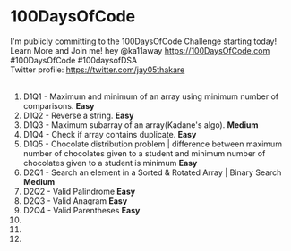 # 100DaysOfCode
I'm publicly committing to the 100DaysOfCode Challenge starting today! Learn More and Join me! hey @ka11away https://100DaysOfCode.com #100DaysOfCode #100daysofDSA <br>
Twitter profile: https://twitter.com/jay05thakare <br><br>

<ol>
  <li>D1Q1 - Maximum and minimum of an array using minimum number of comparisons. <strong> Easy</strong></li>
  <li>D1Q2 - Reverse a string. <strong> Easy</strong></li>
  <li>D1Q3 - Maximum subarray of an array(Kadane's algo). <strong> Medium</strong></li>
  <li>D1Q4 - Check if array contains duplicate. <strong> Easy</strong></li>
  <li>D1Q5 - Chocolate distribution problem | difference between maximum number of chocolates given to a student and minimum number of chocolates given to a student is minimum <strong> Easy</strong></li>
  <li>D2Q1 - Search an element in a Sorted & Rotated Array | Binary Search <strong> Medium</strong></li>
  <li>D2Q2 - Valid Palindrome <strong> Easy</strong></li>
  <li>D2Q3 - Valid Anagram <strong> Easy</strong></li>
  <li>D2Q4 - Valid Parentheses <strong> Easy</strong></li>
  <li></li>
  <li></li>
  <li></li>
</ol>